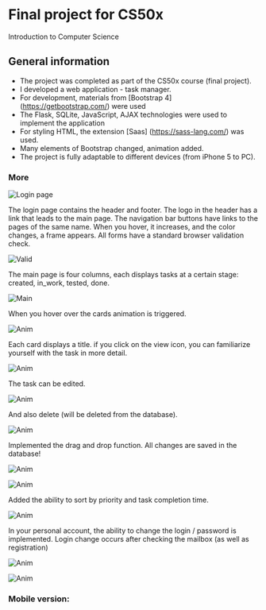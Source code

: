 # Final project for CS50x

Introduction to Computer Science

## General information

- The project was completed as part of the CS50x course (final project).
- I developed a web application - task manager.
- For development, materials from [Bootstrap 4] (https://getbootstrap.com/) were used
- The Flask, SQLite, JavaScript, AJAX technologies were used to implement the application
- For styling HTML, the extension [Saas] (https://sass-lang.com/) was used.
- Many elements of Bootstrap changed, animation added.
- The project is fully adaptable to different devices (from iPhone 5 to PC).

### More

![Login page](https://i.ibb.co/RTQzwDg/aW0948.png)

The login page contains the header and footer. The logo in the header has a link that leads to the main page.
The navigation bar buttons have links to the pages of the same name. When you hover, it increases, and the color changes, a frame appears.
All forms have a standard browser validation check.

![Valid](https://i.ibb.co/0h9VgL0/9E0umZ.png)

The main page is four columns, each displays tasks at a certain stage: created, in_work, tested, done.

![Main](https://i.ibb.co/nDyzNnB/NIbk8q.png)

When you hover over the cards animation is triggered.

![Anim](https://i.ibb.co/1v4ZCk9/wXbFmk.png)

Each card displays a title. if you click on the view icon, you can familiarize yourself with the task in more detail.

![Anim](https://i.ibb.co/ZVjwpvh/tAcptA.png)

The task can be edited.

![Anim](https://i.ibb.co/TKP7GWL/ZQgNnc.png)

And also delete (will be deleted from the database).

![Anim](https://i.ibb.co/MDJH1sY/uheftY.png) 

Implemented the drag and drop function. All changes are saved in the database!

![Anim](https://i.ibb.co/8cdV93b/FbEhGd.png) 

![Anim](https://i.ibb.co/L8zrCJR/PkNjEN.png)

Added the ability to sort by priority and task completion time.

![Anim](https://i.ibb.co/J3M0Ykq/xtijvC.png)

In your personal account, the ability to change the login / password is implemented. Login change occurs after checking the mailbox (as well as registration)

![Anim](https://i.ibb.co/GFntQpj/ZOb0Mg.png)

![Anim](https://i.ibb.co/QJGZqL7/ExgdkW.png)

### Mobile version:
